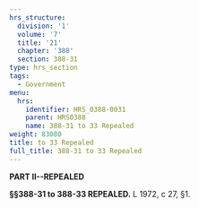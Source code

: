 ```yaml
---
hrs_structure:
  division: '1'
  volume: '7'
  title: '21'
  chapter: '388'
  section: 388-31
type: hrs_section
tags:
  - Government
menu:
  hrs:
    identifier: HRS_0388-0031
    parent: HRS0388
    name: 388-31 to 33 Repealed
weight: 83080
title: to 33 Repealed
full_title: 388-31 to 33 Repealed
---
```

**PART II--REPEALED**

**§§388-31 to 388-33 REPEALED.** L 1972, c 27, §1.